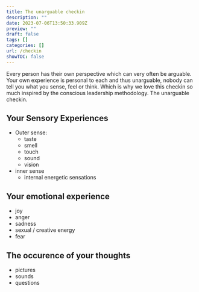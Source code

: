 ```yaml
---
title: The unarguable checkin
description: ""
date: 2023-07-06T13:50:33.909Z
preview: ""
draft: false
tags: []
categories: []
url: /checkin
showTOC: false
---
```

Every person has their own perspective which can very often be arguable.
Your own experience is personal to each and thus unarguable, nobody can tell you what
you sense, feel or think. Which is why we love this checkin so much inspired by the 
conscious leadership methodology.
The unarguable checkin. 


## Your Sensory Experiences
- Outer sense:
  - taste
  - smell
  - touch
  - sound
  - vision
- inner sense
  - internal energetic sensations

## Your emotional experience
- joy
- anger
- sadness
- sexual / creative energy
- fear


## The occurence of your thoughts
- pictures
- sounds
- questions 
  